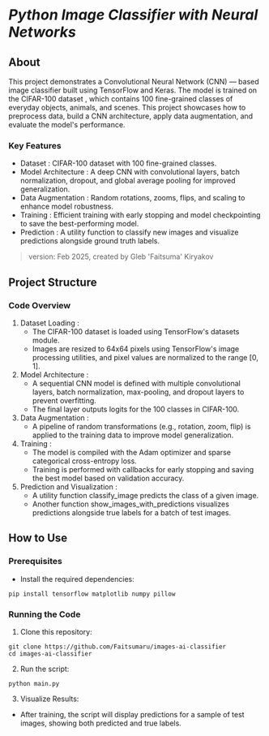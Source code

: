 # **_Python Image Classifier with Neural Networks_**

## About
This project demonstrates a Convolutional Neural Network (CNN) — based image classifier built using TensorFlow and Keras. 
The model is trained on the CIFAR-100 dataset , which contains 100 fine-grained classes of everyday objects, animals, and scenes. 
This project showcases how to preprocess data, build a CNN architecture, apply data augmentation, and evaluate the model's performance.

### Key Features
* Dataset : CIFAR-100 dataset with 100 fine-grained classes.
* Model Architecture : A deep CNN with convolutional layers, batch normalization, dropout, and global average pooling for improved generalization.
* Data Augmentation : Random rotations, zooms, flips, and scaling to enhance model robustness.
* Training : Efficient training with early stopping and model checkpointing to save the best-performing model.
* Prediction : A utility function to classify new images and visualize predictions alongside ground truth labels.
​
> version: Feb 2025, created by Gleb 'Faitsuma' Kiryakov


## Project Structure

### Code Overview
1. Dataset Loading :
    * The CIFAR-100 dataset is loaded using TensorFlow's datasets module.
    * Images are resized to 64x64 pixels using TensorFlow's image processing utilities, and pixel values are normalized to the range [0, 1].
2. Model Architecture :
    * A sequential CNN model is defined with multiple convolutional layers, batch normalization, max-pooling, and dropout layers to prevent overfitting.
    * The final layer outputs logits for the 100 classes in CIFAR-100.
3. Data Augmentation :
    * A pipeline of random transformations (e.g., rotation, zoom, flip) is applied to the training data to improve model generalization.
4. Training :
    * The model is compiled with the Adam optimizer and sparse categorical cross-entropy loss.
    * Training is performed with callbacks for early stopping and saving the best model based on validation accuracy.
5. Prediction and Visualization :
    * A utility function classify_image predicts the class of a given image.
    * Another function show_images_with_predictions visualizes predictions alongside true labels for a batch of test images.


## How to Use

### Prerequisites
* Install the required dependencies:
```
pip install tensorflow matplotlib numpy pillow
```
### Running the Code
1. Clone this repository:
```
git clone https://github.com/Faitsumaru/images-ai-classifier
cd images-ai-classifier
```
2. Run the script:
```
python main.py
```
3. Visualize Results:
* After training, the script will display predictions for a sample of test images, showing both predicted and true labels.

